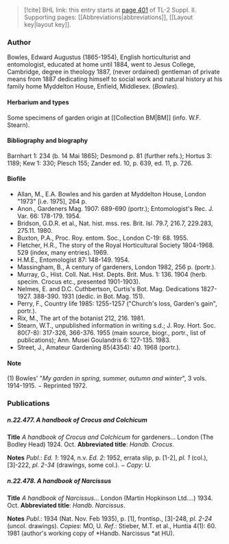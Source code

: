 > [!cite] BHL link: this entry starts at [page 401](https://www.biodiversitylibrary.org/item/103859#page/411/mode/1up) of TL-2 Suppl. II.
> Supporting pages: [[Abbreviations|abbreviations]], [[Layout key|layout key]].

### Author

Bowles, Edward Augustus (1865-1954), English horticulturist and entomologist, educated at home until 1884, went to Jesus College, Cambridge, degree in theology 1887, (never ordained) gentleman of private means from 1887 dedicating himself to social work and natural history at his family home Myddelton House, Enfield, Middlesex. (*Bowles*).

#### Herbarium and types

Some specimens of garden origin at [[Collection BM|BM]] (info. W.F. Stearn).

#### Bibliography and biography

Barnhart 1: 234 (b. 14 Mai 1865); Desmond p. 81 (further refs.); Hortus 3: 1189; Kew 1: 330; Plesch 155; Zander ed. 10, p. 639, ed. 11, p. 726.

#### Biofile

- Allan, M., E.A. Bowles and his garden at Myddelton House, London "1973" \[i.e. 1975\], 264 p.
- Anon., Gardeners Mag. 1907: 689-690 (portr.); Entomologist's Rec. J. Var. 66: 178-179. 1954.
- Bridson, G.D.R. et al., Nat. hist. mss. res. Brit. Isl. 79.7, 216.7, 229.283, 275.11. 1980.
- Buxton, P.A., Proc. Roy. entom. Soc., London C-19: 68. 1955.
- Fletcher, H.R., The story of the Royal Horticultural Society 1804-1968. 529 (index, many entries). 1969.
- H.M.E., Entomologist 87: 148-149. 1954.
- Massingham, B., A century of gardeners, London 1982, 256 p. (portr.).
- Murray, G., Hist. Coll. Nat. Hist. Depts. Brit. Mus. 1: 136. 1904 (herb. specim. Crocus etc., presented 1901-1903).
- Nelmes, E. and D.C. Cuthbertson, Curtis's Bot. Mag. Dedications 1827-1927. 388-390. 1931 (dedic. in Bot. Mag. 151).
- Perry, F., Country life 1985: 1255-1257 ("Church's loss, Garden's gain", portr.).
- Rix, M., The art of the botanist 212, 216. 1981.
- Stearn, W.T., unpublished information in writing s.d.; J. Roy. Hort. Soc. 80(7-8): 317-326, 366-376. 1955 (main source, biogr., portr., list of publications); Ann. Musei Goulandris 6: 127-135. 1983.
- Street, J., Amateur Gardening 85(4354): 40. 1968 (portr.).

#### Note

(1) Bowles' "*My garden in spring, summer, autumn and winter*", 3 vols. 1914-1915. − Reprinted 1972.

### Publications

##### n.22.477. A handbook of Crocus and Colchicum

**Title**
*A handbook of Crocus and Colchicum* for gardeners... London (The Bodley Head) 1924. Oct.
**Abbreviated title**: *Handb. Crocus*.

**Notes**
*Publ*.: *Ed. 1*: 1924, n.v.
*Ed. 2*: 1952, errata slip, p. \[1-2\], *pl. 1* (col.), \[3\]-222, *pl. 2-34* (drawings, some col.). − *Copy*: U.

##### n.22.478. A handbook of Narcissus

**Title**
*A handbook of Narcissus*... London (Martin Hopkinson Ltd....) 1934. Oct.
**Abbreviated title**: *Handb. Narcissus*.

**Notes**
*Publ*.: 1934 (Nat. Nov. Feb 1935), p. \[1\], frontisp., \[3\]-248, *pl. 2-24* (uncol. drawings).
*Copies*: MO, U.
*Ref*.: Stieber, M.T. et al., Huntia 4(1): 60. 1981 (author's working copy of *Handb. Narcissus *at HU).

